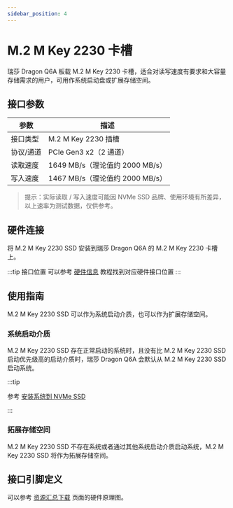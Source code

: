 ```yaml
---
sidebar_position: 4
---
```


# M.2 M Key 2230 卡槽

瑞莎 Dragon Q6A 板载 M.2 M Key 2230 卡槽，适合对读写速度有要求和大容量存储需求的用户，可用作系统启动盘或扩展存储空间。

## 接口参数

| 参数      | 描述                            |
| --------- | ------------------------------- |
| 接口类型  | M.2 M Key 2230 插槽             |
| 协议/通道 | PCIe Gen3 x2（2 通道）          |
| 读取速度  | 1649 MB/s（理论值约 2000 MB/s） |
| 写入速度  | 1467 MB/s（理论值约 2000 MB/s） |

> 提示：实际读取 / 写入速度可能因 NVMe SSD 品牌、使用环境有所差异，以上速率为测试数据，仅供参考。

## 硬件连接

将 M.2 M Key 2230 SSD 安装到瑞莎 Dragon Q6A 的 M.2 M Key 2230 卡槽上。

:::tip 接口位置
可以参考 [硬件信息](./hardware_info) 教程找到对应硬件接口位置
:::

## 使用指南

M.2 M Key 2230 SSD 可以作为系统启动介质，也可以作为扩展存储空间。

### 系统启动介质

M.2 M Key 2230 SSD 存在正常启动的系统时，且没有比 M.2 M Key 2230 SSD 启动优先级高的启动介质时，瑞莎 Dragon Q6A 会默认从 M.2 M Key 2230 SSD 启动系统。

:::tip

参考 [安装系统到 NVMe SSD](../getting-started/install-system/nvme_system/)

:::

### 拓展存储空间

M.2 M Key 2230 SSD 不存在系统或者通过其他系统启动介质启动系统，M.2 M Key 2230 SSD 将作为拓展存储空间。

## 接口引脚定义

可以参考 [资源汇总下载](../download) 页面的硬件原理图。
